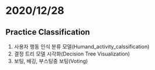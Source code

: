 # 2020/12/28

## Practice Classification
 1) 사용자 행동 인식 분류 모델(Humand_activity_calssification)
 2) 결정 트리 모델 시각화(Decision Tree Visualization)
 3) 보팅, 배깅, 부스팅중 보팅(Voting)
